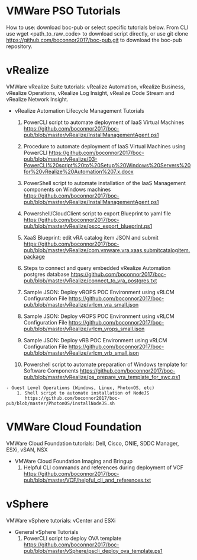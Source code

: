 # VMWare PSO Tutorials
How to use: download boc-pub or select specific tutorials below. From CLI use wget <path_to_raw_code> to download script directly, or use git clone https://github.com/boconnor2017/boc-pub.git to download the boc-pub repository. 

# vRealize
VMWare vRealize Suite tutorials: vRealize Automation, vRealize Business, vRealize Operations, vRealize Log Insight, vRealize Code Stream and vRealize Network Insight. 

   - vRealize Automation Lifecycle Management Tutorials
        1. PowerCLI script to automate deployment of IaaS Virtual Machines
           https://github.com/boconnor2017/boc-pub/blob/master/vRealize/InstallManagementAgent.ps1 
           
        2. Procedure to automate deployment of IaaS Virtual Machines using PowerCLI
           https://github.com/boconnor2017/boc-pub/blob/master/vRealize/03-PowerCLI%20script%20to%20Setup%20Windows%20Servers%20for%20vRealize%20Automation%207.x.docx
           
        3. PowerShell script to automate installation of the IaaS Management components on Windows machines
           https://github.com/boconnor2017/boc-pub/blob/master/vRealize/InstallManagementAgent.ps1  
           
        4. Powershell/CloudClient script to export Blueprint to yaml file
           https://github.com/boconnor2017/boc-pub/blob/master/vRealize/pscc_export_blueprint.ps1
           
        5. XaaS Blueprint: edit vRA catalog item JSON and submit
           https://github.com/boconnor2017/boc-pub/blob/master/vRealize/com.vmware.vra.xaas.submitcatalogitem.package
           
        6. Steps to connect and query embedded vRealize Automation postgres database
           https://github.com/boconnor2017/boc-pub/blob/master/vRealize/connect_to_vra_postgres.txt 
           
        7. Sample JSON: Deploy vROPS POC Environment using vRLCM Configuration File
           https://github.com/boconnor2017/boc-pub/blob/master/vRealize/vrlcm_vra_small.json
           
        8. Sample JSON: Deploy vROPS POC Environment using vRLCM Configuration File
           https://github.com/boconnor2017/boc-pub/blob/master/vRealize/vrlcm_vrops_small.json
           
        9. Sample JSON: Deploy vRB POC Environment using vRLCM Configuration File
           https://github.com/boconnor2017/boc-pub/blob/master/vRealize/vrlcm_vrb_small.json
           
       10. Powershell script to automate preparation of Windows template for Software Components
           https://github.com/boconnor2017/boc-pub/blob/master/vRealize/ps_prepare_vra_template_for_swc.ps1

           
    - Guest Level Operations (Windows, Linux, PhotonOS, etc)
        1. Shell script to automate installation of NodeJS
           https://github.com/boconnor2017/boc-pub/blob/master/PhotonOS/installNodeJS.sh


# VMWare Cloud Foundation
VMWare Cloud Foundation tutorials: Dell, Cisco, ONIE, SDDC Manager, ESXi, vSAN, NSX

   - VMWare Cloud Foundation Imaging and Bringup 
       1. Helpful CLI commands and references during deployment of VCF
          https://github.com/boconnor2017/boc-pub/blob/master/VCF/helpful_cli_and_references.txt

# vSphere
VMWare vSphere tutorials: vCenter and ESXi

   - General vSphere Tutorials
       1. PowerCLI script to deploy OVA template
          https://github.com/boconnor2017/boc-pub/blob/master/vSphere/pscli_deploy_ova_template.ps1  

